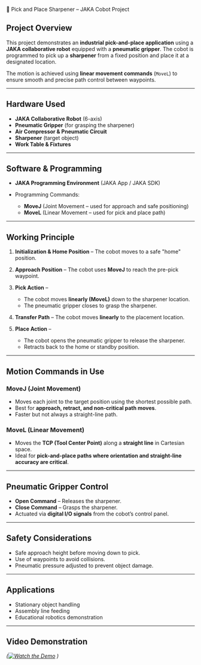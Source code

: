 📄 Pick and Place Sharpener – JAKA Cobot Project

## **Project Overview**

This project demonstrates an **industrial pick-and-place application** using a **JAKA collaborative robot** equipped with a **pneumatic gripper**. The cobot is programmed to pick up a **sharpener** from a fixed position and place it at a designated location.

The motion is achieved using **linear movement commands** (`MoveL`) to ensure smooth and precise path control between waypoints.

---

## **Hardware Used**

* **JAKA Collaborative Robot** (6-axis)
* **Pneumatic Gripper** (for grasping the sharpener)
* **Air Compressor & Pneumatic Circuit**
* **Sharpener** (target object)
* **Work Table & Fixtures**

---

## **Software & Programming**

* **JAKA Programming Environment** (JAKA App / JAKA SDK)
* Programming Commands:

  * **MoveJ** (Joint Movement – used for approach and safe positioning)
  * **MoveL** (Linear Movement – used for pick and place path)

---

## **Working Principle**

1. **Initialization & Home Position** – The cobot moves to a safe "home" position.
2. **Approach Position** – The cobot uses **MoveJ** to reach the pre-pick waypoint.
3. **Pick Action** –

   * The cobot moves **linearly (MoveL)** down to the sharpener location.
   * The pneumatic gripper closes to grasp the sharpener.
4. **Transfer Path** – The cobot moves **linearly** to the placement location.
5. **Place Action** –

   * The cobot opens the pneumatic gripper to release the sharpener.
   * Retracts back to the home or standby position.

---

## **Motion Commands in Use**

### **MoveJ (Joint Movement)**

* Moves each joint to the target position using the shortest possible path.
* Best for **approach, retract, and non-critical path moves**.
* Faster but not always a straight-line path.

### **MoveL (Linear Movement)**

* Moves the **TCP (Tool Center Point)** along a **straight line** in Cartesian space.
* Ideal for **pick-and-place paths where orientation and straight-line accuracy are critical**.

---

## **Pneumatic Gripper Control**

* **Open Command** – Releases the sharpener.
* **Close Command** – Grasps the sharpener.
* Actuated via **digital I/O signals** from the cobot’s control panel.

---

## **Safety Considerations**

* Safe approach height before moving down to pick.
* Use of waypoints to avoid collisions.
* Pneumatic pressure adjusted to prevent object damage.

---

## **Applications**

* Stationary object handling
* Assembly line feeding
* Educational robotics demonstration

---

## **Video Demonstration**

*([![Watch the Demo](thumbnail.png)](https://drive.google.com/file/d/1_QK3mkfCwfpWjCR7SRSeIoO2WEfEr6dQ/preview)
)*



